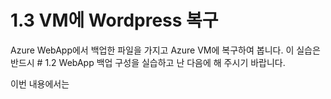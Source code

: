 # 1.3 VM에 Wordpress 복구
Azure WebApp에서 백업한 파일을 가지고 Azure VM에 복구하여 봅니다. 이 실습은 반드시 # 1.2 WebApp 백업 구성을 실습하고 난 다음에 해 주시기 바랍니다.

이번 내용에서는 